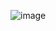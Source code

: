 ![image](https://user-images.githubusercontent.com/51973046/151710668-65f5c017-a193-4f5e-9fd9-2b4904091151.png)

